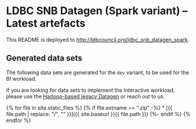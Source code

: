 # LDBC SNB Datagen (Spark variant) – Latest artefacts

This README is deployed to <http://ldbcouncil.org/ldbc_snb_datagen_spark>.

## Generated data sets

The following data sets are generated for the `dev` variant, to be used for the BI workload.

If you are looking for data sets to implement the Interactive workload, please use the [Hadoop-based legacy  Datagen](https://github.com/ldbc/ldbc_snb_datagen_hadoop) or reach out to us.

{% for file in site.static_files %}
  {% if file.extname == ".zip" -%}
    * [{{ file.path | replace: "/", "" }}]({{ site.baseurl }}{{ file.path }})
  {%- endif %}
{% endfor %}
